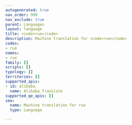 ```yaml
---
autogenerated: true
nav_order: 999
nav_exclude: true
parent: Languages
layout: language
title: <code>rue</code>
description: Machine translation for <code>rue</code>
codes:
- rue
names:
- rue
family: []
scripts: []
typology: []
territories: []
supported_apis:
- id: alibaba
  name: Alibaba Translate
supported_qe_apis: []
seo:
  name: Machine translation for rue
  type: Language

---
```


